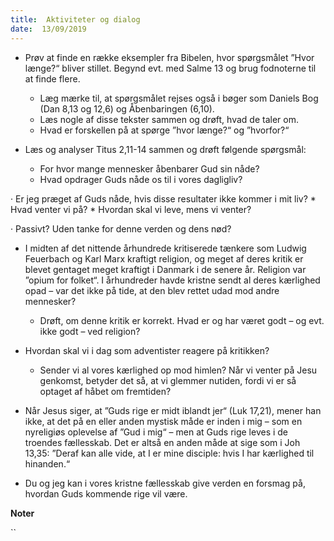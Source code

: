 ```yaml
---
title:  Aktiviteter og dialog
date:  13/09/2019
---
```


* 	Prøv at finde en række eksempler fra Bibelen, hvor spørgsmålet ”Hvor længe?“ bliver stillet. Begynd evt. med Salme 13 og brug fodnoterne til at finde flere.
	* 	Læg mærke til, at spørgsmålet rejses også i bøger som Daniels Bog (Dan 8,13 og 12,6) og Åbenbaringen (6,10).
	* 	Læs nogle af disse tekster sammen og drøft, hvad de taler om.
	* 	Hvad er forskellen på at spørge ”hvor længe?“ og ”hvorfor?“

* 	Læs og analyser Titus 2,11-14 sammen og drøft følgende spørgsmål:
	* 	For hvor mange mennesker åbenbarer Gud sin nåde?
	* 	Hvad opdrager Guds nåde os til i vores dagligliv?

·	Er jeg præget af Guds nåde, hvis disse resultater ikke kommer i mit liv?
	* 	Hvad venter vi på?
	* 	Hvordan skal vi leve, mens vi venter?

·	Passivt? Uden tanke for denne verden og dens nød?

* 	I midten af det nittende århundrede kritiserede tænkere som Ludwig Feuerbach og Karl Marx kraftigt religion, og meget af deres kritik er blevet gentaget meget kraftigt i Danmark i de senere år. Religion var ”opium for folket“. I århundreder havde kristne sendt al deres kærlighed opad – var det ikke på tide, at den blev rettet udad mod andre mennesker?
	* 	Drøft, om denne kritik er korrekt. Hvad er og har været godt – og evt. ikke godt – ved religion?

* 	Hvordan skal vi i dag som adventister reagere på kritikken?
	* 	Sender vi al vores kærlighed op mod himlen? Når vi venter på Jesu genkomst, betyder det så, at vi glemmer nutiden, fordi vi er så optaget af håbet om fremtiden?

* 	Når Jesus siger, at ”Guds rige er midt iblandt jer“ (Luk 17,21), mener han ikke, at det på en eller anden mystisk måde er inden i mig – som en nyreligiøs oplevelse af ”Gud i mig“ – men at Guds rige leves i de troendes fællesskab. Det er altså en anden måde at sige som i Joh 13,35: ”Deraf kan alle vide, at I er mine disciple: hvis I har kærlighed til hinanden.“

* 	Du og jeg kan i vores kristne fællesskab give verden en forsmag på, hvordan Guds kommende rige vil være.

**Noter**

``